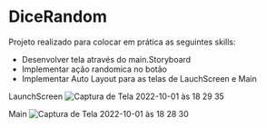 # DiceRandom

Projeto realizado para colocar em prática as seguintes skills:
- Desenvolver tela através do main.Storyboard
- Implementar ação randomica no botão
- Implementar Auto Layout para as telas de LauchScreen e Main

LaunchScreen
![Captura de Tela 2022-10-01 às 18 29 35](https://user-images.githubusercontent.com/97136552/193429169-521040ec-054b-45df-9569-bbf6ed6c8454.png)


Main
![Captura de Tela 2022-10-01 às 18 28 30](https://user-images.githubusercontent.com/97136552/193429172-e326199b-e646-4103-9b13-55f08b4dd588.png)
